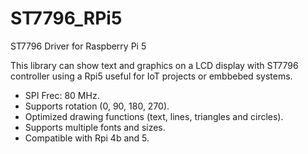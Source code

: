 # ST7796_RPi5
ST7796 Driver for Raspberry Pi 5

This library can show text and graphics on a LCD display with ST7796 controller using a Rpi5
useful for IoT projects or embbebed systems.

* SPI Frec: 80 MHz.
* Supports rotation (0, 90, 180, 270). 
* Optimized drawing functions (text, lines, triangles and circles).
* Supports multiple fonts and sizes.
* Compatible with Rpi 4b and 5.

